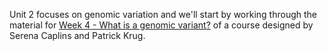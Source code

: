 Unit 2 focuses on genomic variation and we'll start by working through the material for [Week 4 - What is a genomic variant?](https://baylab.github.io/MarineGenomicsSemester/week-4--what-is-a-genetic-variant.html) of a course designed by Serena Caplins and Patrick Krug.
